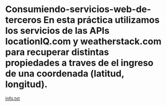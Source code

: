 # Consumiendo-servicios-web-de-terceros En esta práctica utilizamos los servicios de las APIs locationIQ.com y weatherstack.com para recuperar distintas propiedades a traves de el ingreso de una coordenada (latitud, longitud).
[info.txt](https://github.com/V4LLA/Consumiendo-servicios-web-de-terceros/files/7308295/info.txt)
